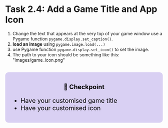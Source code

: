 # Task 2.4: Add a Game Title and App Icon

1. Change the text that appears at the very top of your game window use a Pygame function `pygame.display.set_caption()`.
2. **load an image** using `pygame.image.load(...)`
3. use Pygame function `pygame.display.set_icon()` to set the image.
4. The path to your icon should be something like this: "images/game_icon.png"

<br>
<div style="font-size: 20px; background-color: #d9d0f3; color: black; padding: 15px; border-radius:10px;">
    <p style="text-align: center;"><b>🚩 Checkpoint</b><p>
    <ul>  
        <li>Have your customised game title</li>
        <li>Have your customised icon</li>
    </ul>
</div>